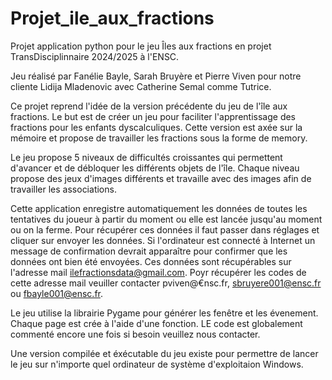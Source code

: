 # Projet_ile_aux_fractions
Projet application python pour le jeu Îles aux fractions en projet TransDisciplinnaire 2024/2025 à l'ENSC.

Jeu réalisé par Fanélie Bayle, Sarah Bruyère et Pierre Viven pour notre cliente Lidija Mladenovic avec Catherine Semal comme Tutrice.

Ce projet reprend l'idée de la version précédente du jeu de l'île aux fractions. Le but est de créer un jeu pour faciliter l'apprentissage des fractions pour les enfants dyscalculiques. Cette version est axée sur la mémoire et propose de travailler les fractions sous la forme de memory.

Le jeu propose 5 niveaux de difficultés croissantes qui permettent d'avancer et de débloquer les différents objets de l'île. Chaque niveau propose des jeux d'images différents et travaille avec des images afin de travailler les associations. 

Cette application enregistre automatiquement les données de toutes les tentatives du joueur à partir du moment ou elle est lancée jusqu'au moment ou on la ferme. Pour récupérer ces données il faut passer dans réglages et cliquer sur envoyer les données. Si l'ordinateur est connecté à Internet un message de confirmation devrait apparaître pour confirmer que les données ont bien été envoyées. Ces données sont récupérables sur l'adresse mail ilefractionsdata@gmail.com. Poyr récupérer les codes de cette adresse mail veuiller contacter pviven@€nsc.fr, sbruyere001@ensc.fr ou fbayle001@ensc.fr. 

Le jeu utilise la librairie Pygame pour générer les fenêtre et les évenement. Chaque page est crée à l'aide d'une fonction. LE code est globalement commenté encore une fois si besoin veuillez nous contacter. 

Une version compilée et éxécutable du jeu existe pour permettre de lancer le jeu sur n'importe quel ordinateur de système d'exploitaion Windows. 